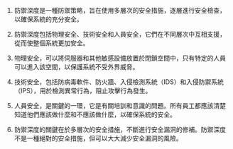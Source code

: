 1. 防禦深度是一種防禦策略，旨在使用多層次的安全措施，逐層進行安全檢查，以確保系統的充分安全。

2. 防禦深度包括物理安全、技術安全和人員安全，它們在不同層次中互相支援，從而使整個系統更加安全。

3. 物理安全，可以將伺服器和其他敏感設備放置於閉鎖空間中，只有特定的人員可以進入該空間，以保護系統不受外界威脅。

4. 技術安全，包括防病毒軟件、防火牆、入侵檢測系統（IDS）和入侵防禦系統（IPS），用於檢測異常行為，阻止攻擊行為發生。

5. 人員安全，是關鍵的一環，它是有關培訓和意識的問題。所有員工都應該清楚知道他們應該做什麼和不應該做什麼，以確保系統的安全。

6. 防禦深度的關鍵在於多層次的安全措施，不斷進行安全漏洞的修補。防禦深度不是一種絕對的安全措施，但可以大大減少安全漏洞的風險。